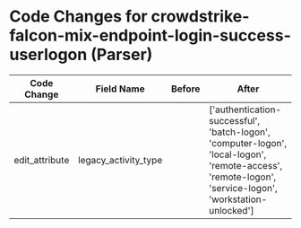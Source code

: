 # Code Changes for crowdstrike-falcon-mix-endpoint-login-success-userlogon (Parser)

| Code Change | Field Name | Before | After |
|-------------|------------|--------|-------|
| edit_attribute | legacy_activity_type |  | ['authentication-successful', 'batch-logon', 'computer-logon', 'local-logon', 'remote-access', 'remote-logon', 'service-logon', 'workstation-unlocked'] |